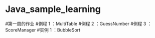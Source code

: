 # Java_sample_learning
#第一周的作业 
#例程 1 ：MultiTable
#例程 2 ：GuessNumber
#例程 3 ：ScoreManager
#实例 1 ：BubbleSort
